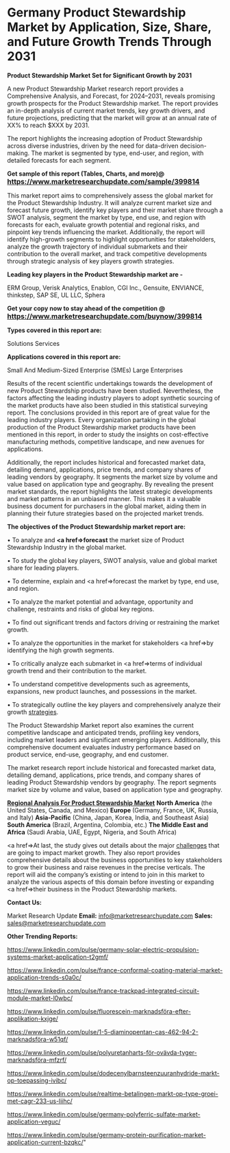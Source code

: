 # Germany Product Stewardship Market by Application, Size, Share, and Future Growth Trends Through 2031

<strong>Product Stewardship Market Set for Significant Growth by 2031</strong>

A new Product Stewardship Market research report provides a Comprehensive Analysis, and Forecast, for 2024–2031, reveals promising growth prospects for the Product Stewardship market. The report provides an in-depth analysis of current market trends, key growth drivers, and future projections, predicting that the market will grow at an annual rate of XX% to reach $XXX by 2031.

The report highlights the increasing adoption of Product Stewardship across diverse industries, driven by the need for data-driven decision-making. The market is segmented by type, end-user, and region, with detailed forecasts for each segment.

<strong>Get sample of this report (Tables, Charts, and more)@ <a href=https://www.marketresearchupdate.com/sample/399814><font size=3 color=#0000ff>https://www.marketresearchupdate.com/sample/399814</font></a></strong>

This market report aims to comprehensively assess the global market for the Product Stewardship Industry. It will analyze current market size and forecast future growth, identify key players and their market share through a SWOT analysis, segment the market by type, end use, and region with forecasts for each, evaluate growth potential and regional risks, and pinpoint key trends influencing the market. Additionally, the report will identify high-growth segments to highlight opportunities for stakeholders, analyze the growth trajectory of individual submarkets and their contribution to the overall market, and track competitive developments through strategic analysis of key players growth strategies.

<strong>Leading key players in the Product Stewardship market are -</strong>

ERM Group, Verisk Analytics, Enablon, CGI Inc., Gensuite, ENVIANCE, thinkstep, SAP SE, UL LLC, Sphera

<strong>Get your copy now to stay ahead of the competition @ <a href=https://www.marketresearchupdate.com/buynow/399814><font size=3 color=#0000ff>https://www.marketresearchupdate.com/buynow/399814</font></a></strong>

<strong>Types covered in this report are:</strong>

Solutions
Services

<strong>Applications covered in this report are:</strong>

Small And Medium-Sized Enterprise (SMEs)
Large Enterprises

Results of the recent scientific undertakings towards the development of new Product Stewardship products have been studied. Nevertheless, the factors affecting the leading industry players to adopt synthetic sourcing of the market products have also been studied in this statistical surveying report. The conclusions provided in this report are of great value for the leading industry players. Every organization partaking in the global production of the Product Stewardship market products have been mentioned in this report, in order to study the insights on cost-effective manufacturing methods, competitive landscape, and new avenues for applications.

Additionally, the report includes historical and forecasted market data, detailing demand, applications, price trends, and company shares of leading vendors by geography. It segments the market size by volume and value based on application type and geography. By revealing the present market standards, the report highlights the latest strategic developments and market patterns in an unbiased manner. This makes it a valuable business document for purchasers in the global market, aiding them in planning their future strategies based on the projected market trends.

<strong>The objectives of the Product Stewardship market report are:</strong>

• To analyze and <strong><a href=><strong>forecast</strong></a></strong> the market size of Product Stewardship Industry in the global market.

• To study the global key players, SWOT analysis, value and global market share for leading players.

• To determine, explain and <a href=>forecast</a> the market by type, end use, and region.

• To analyze the market potential and advantage, opportunity and challenge, restraints and risks of global key regions.

• To find out significant trends and factors driving or restraining the market growth.

• To analyze the opportunities in the market for stakeholders <a href=>by</a> identifying the high growth segments.

• To critically analyze each submarket in <a href=>terms</a> of individual growth trend and their contribution to the market.

• To understand competitive developments such as agreements, expansions, new product launches, and possessions in the market.

• To strategically outline the key players and comprehensively analyze their growth <a href=ASDF881288>strategies</a>.

The Product Stewardship Market report also examines the current competitive landscape and anticipated trends, profiling key vendors, including market leaders and significant emerging players. Additionally, this comprehensive document evaluates industry performance based on product service, end-use, geography, and end customer.

The market research report include historical and forecasted market data, detailing demand, applications, price trends, and company shares of leading Product Stewardship vendors by geography. The report segments market size by volume and value, based on application type and geography.

<strong><u><b>Regional Analysis For Product Stewardship Market</b></u></strong>
<strong><b>North America</b></strong> (the United States, Canada, and Mexico)
<strong><b>Europe </b></strong>(Germany, France, UK, Russia, and Italy)
<strong><b>Asia-Pacific</b></strong> (China, Japan, Korea, India, and Southeast Asia)
<strong><b>South America</b></strong> (Brazil, Argentina, Colombia, etc.)
<strong><b>The Middle East and Africa</b></strong> (Saudi Arabia, UAE, Egypt, Nigeria, and South Africa)

<a href=>At last,</a> the study gives out details about the major <a href=ASDF991299>challenges</a> that are going to impact market growth. They also report provides comprehensive details about the business opportunities to key stakeholders to grow their business and raise revenues in the precise verticals. The report will aid the company’s existing or intend to join in this market to analyze the various aspects of this domain before investing or expanding <a href=>their</a> business in the Product Stewardship markets.

<strong>Contact Us:</strong>

Market Research Update
<strong>Email:</strong> info@marketresearchupdate.com
<strong>Sales:</strong> sales@marketresearchupdate.com

<strong>Other Trending Reports:</strong>

<a href=https://www.linkedin.com/pulse/germany-solar-electric-propulsion-systems-market-application-t2gmf/>https://www.linkedin.com/pulse/germany-solar-electric-propulsion-systems-market-application-t2gmf/</a>

<a href=https://www.linkedin.com/pulse/france-conformal-coating-material-market-application-trends-s0a0c/>https://www.linkedin.com/pulse/france-conformal-coating-material-market-application-trends-s0a0c/</a>

<a href=https://www.linkedin.com/pulse/france-trackpad-integrated-circuit-module-market-l0wbc/>https://www.linkedin.com/pulse/france-trackpad-integrated-circuit-module-market-l0wbc/</a>

<a href=https://www.linkedin.com/pulse/fluorescein-marknadsföra-efter-applikation-kxjge/>https://www.linkedin.com/pulse/fluorescein-marknadsföra-efter-applikation-kxjge/</a>

<a href=https://www.linkedin.com/pulse/1-5-diaminopentan-cas-462-94-2-marknadsföra-w51qf/>https://www.linkedin.com/pulse/1-5-diaminopentan-cas-462-94-2-marknadsföra-w51qf/</a>

<a href=https://www.linkedin.com/pulse/polyuretanharts-för-ovävda-tyger-marknadsföra-mfzrf/>https://www.linkedin.com/pulse/polyuretanharts-för-ovävda-tyger-marknadsföra-mfzrf/</a>

<a href=https://www.linkedin.com/pulse/dodecenylbarnsteenzuuranhydride-markt-op-toepassing-ivibc/>https://www.linkedin.com/pulse/dodecenylbarnsteenzuuranhydride-markt-op-toepassing-ivibc/</a>

<a href=https://www.linkedin.com/pulse/realtime-betalingen-markt-op-type-groei-met-cagr-233-us-liihc/>https://www.linkedin.com/pulse/realtime-betalingen-markt-op-type-groei-met-cagr-233-us-liihc/</a>

<a href=https://www.linkedin.com/pulse/germany-polyferric-sulfate-market-application-veguc/>https://www.linkedin.com/pulse/germany-polyferric-sulfate-market-application-veguc/</a>

<a href=https://www.linkedin.com/pulse/germany-protein-purification-market-application-current-bzqkc/>https://www.linkedin.com/pulse/germany-protein-purification-market-application-current-bzqkc/</a>"
